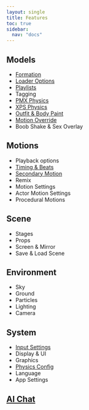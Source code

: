 ```yaml
---
layout: single
title: Features
toc: true
sidebar:
  nav: "docs"
---
```


## Models
* [Formation](/dancexr/features/formation.md)
* [Loader Options](/dancexr/features/loader_options.md)
* [Playlists](/dancexr/features/actor_playlist.md)
* Tagging
* [PMX Physics](/dancexr/features/pmx_physics.md)
* [XPS Physics](/dancexr/features/xps_physics.md)
* [Outfit & Body Paint](/dancexr/features/outfit_body_paint.md)
* [Motion Override](/dancexr/features/motion_override.md)
* Boob Shake & Sex Overlay

## Motions
* Playback options
* [Timing & Beats](/dancexr/music_timing.md)
* [Secondary Motion](/dancexr/features/secondary_motion.md)
* Remix
* Motion Settings
* Actor Motion Settings
* Procedural Motions

## Scene
* Stages
* Props
* Screen & Mirror
* Save & Load Scene

## Environment
* Sky
* Ground
* Particles
* Lighting
* Camera

## System
* [Input Settings](/dancexr/controls.md)
* Display & UI
* Graphics
* [Physics Config](/dancexr/features/system_physics.md)
* Language
* App Settings

## [AI Chat](/dancexr/ai_chat.md)

